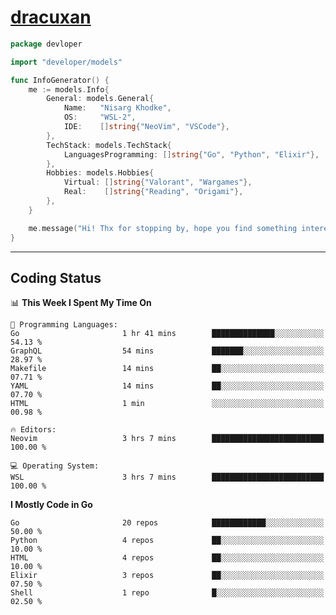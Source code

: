 <!-- Banner -->
<!--
<img src="https://i.imgur.com/mz4ym1F.png" style="max-height:550px"/>
-->

<!-- Coded Intro -->
# [dracuxan](https://bynisarg.in/)

```go
package devloper

import "developer/models"

func InfoGenerator() {
	me := models.Info{
		General: models.General{
			Name:   "Nisarg Khodke",
			OS:     "WSL-2",
			IDE:    []string{"NeoVim", "VSCode"},
		},
		TechStack: models.TechStack{
			LanguagesProgramming: []string{"Go", "Python", "Elixir"},
		},
		Hobbies: models.Hobbies{
			Virtual: []string{"Valorant", "Wargames"},
			Real:    []string{"Reading", "Origami"},
		},		
	}

	me.message("Hi! Thx for stopping by, hope you find something interesting!") 
}
```

---

## Coding Status


<!--START_SECTION:waka-->
📊 **This Week I Spent My Time On** 

```text
💬 Programming Languages: 
Go                       1 hr 41 mins        ██████████████░░░░░░░░░░░   54.13 % 
GraphQL                  54 mins             ███████░░░░░░░░░░░░░░░░░░   28.97 % 
Makefile                 14 mins             ██░░░░░░░░░░░░░░░░░░░░░░░   07.71 % 
YAML                     14 mins             ██░░░░░░░░░░░░░░░░░░░░░░░   07.70 % 
HTML                     1 min               ░░░░░░░░░░░░░░░░░░░░░░░░░   00.98 % 

🔥 Editors: 
Neovim                   3 hrs 7 mins        █████████████████████████   100.00 % 

💻 Operating System: 
WSL                      3 hrs 7 mins        █████████████████████████   100.00 % 
```

**I Mostly Code in Go** 

```text
Go                       20 repos            ████████████░░░░░░░░░░░░░   50.00 % 
Python                   4 repos             ██░░░░░░░░░░░░░░░░░░░░░░░   10.00 % 
HTML                     4 repos             ██░░░░░░░░░░░░░░░░░░░░░░░   10.00 % 
Elixir                   3 repos             ██░░░░░░░░░░░░░░░░░░░░░░░   07.50 % 
Shell                    1 repo              █░░░░░░░░░░░░░░░░░░░░░░░░   02.50 % 
```




<!--END_SECTION:waka-->
